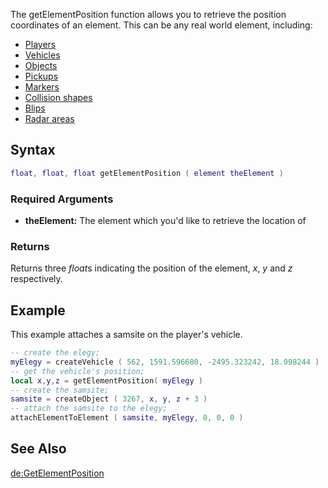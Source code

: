 The getElementPosition function allows you to retrieve the position coordinates of an element. This can be any real world element, including:

-   [Players](/docs/Element/Player.md "wikilink")
-   [Vehicles](/docs/Element/Vehicle.md "wikilink")
-   [Objects](/docs/Element/Object.md "wikilink")
-   [Pickups](/docs/Element/Pickup.md "wikilink")
-   [Markers](/docs/Element/Marker.md "wikilink")
-   [Collision shapes](/docs/Element/Collision_shape.md "wikilink")
-   [Blips](/docs/Element/Blip.md "wikilink")
-   [Radar areas](/docs/Element/Radar_area.md "wikilink")

Syntax
------

``` lua
float, float, float getElementPosition ( element theElement )
```

### Required Arguments

-   **theElement:** The element which you'd like to retrieve the location of

### Returns

Returns three *float*s indicating the position of the element, *x*, *y* and *z* respectively.

Example
-------

This example attaches a samsite on the player's vehicle.

``` lua
-- create the elegy;
myElegy = createVehicle ( 562, 1591.596680, -2495.323242, 18.098244 ) 
-- get the vehicle's position;
local x,y,z = getElementPosition( myElegy )
-- create the samsite;
samsite = createObject ( 3267, x, y, z + 3 )
-- attach the samsite to the elegy;
attachElementToElement ( samsite, myElegy, 0, 0, 0 )
```

See Also
--------

[de:GetElementPosition](/docs/de:GetElementPosition.md "wikilink")

